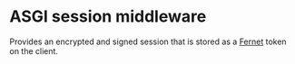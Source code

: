 # ASGI session middleware
Provides an encrypted and signed session that is stored as a [Fernet](https://github.com/fernet/spec) token on the client.
